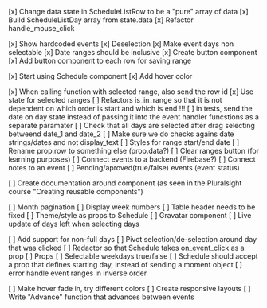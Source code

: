 [x] Change data state in ScheduleListRow to be a "pure" array of data
[x] Build ScheduleListDay array from state.data
[x] Refactor handle_mouse_click

[x] Show hardcoded events
[x] Deselection
[x] Make event days non selectable
[x] Date ranges should be inclusive
[x] Create button component
[x] Add button component to each row for saving range

[x] Start using Schedule component
[x] Add hover color

[x] When calling function with selected range, also send the row id
[x] Use state for selected ranges
[ ] Refactors is_in_range so that it is not dependent on which order is start and which is end !!!
[ ] in tests, send the date on day state instead of passing it into the event handler funcstions as a separate paramater
[ ] Check that all days are selected after drag selecting betweend date_1 and date_2
[ ] Make sure we do checks agains date strings/dates and not display_text
[ ] Styles for range start/end date
[ ] Rename prop.row to something else (prop.data?)
[ ] Clear ranges button (for learning purposes)
[ ] Connect events to a backend (Firebase?)
[ ] Connect notes to an event
[ ] Pending/aproved(true/false) events (event status)


[ ] Create documentation around component (as seen in the Pluralsight course "Creating reusable components")  

[ ] Month pagination
[ ] Display week numbers
[ ] Table header needs to be fixed
[ ] Theme/style as props to Schedule
[ ] Gravatar component
[ ] Live update of days left when selecting days

[ ] Add support for non-full days
[ ] Pivot selection/de-selection around day that was clicked
[ ] Redactor so that Schedule takes on_event_click as a prop
[ ] Props
    [ ] Selectable weekdays true/false
[ ] Schedule should accept a prop that defines starting day, instead of sending a moment object
[ ] error handle event ranges in inverse order

[ ] Make hover fade in, try different colors
[ ] Create responsive layouts
[ ] Write "Advance" function that advances between events
